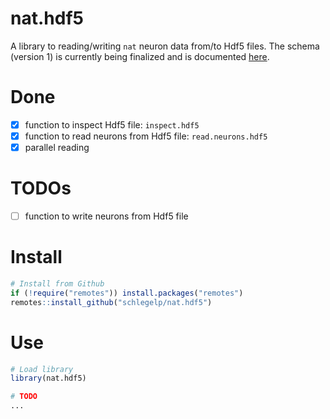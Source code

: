 # nat.hdf5
A library to reading/writing `nat` neuron data from/to Hdf5 files. The schema
(version 1) is currently being finalized and is documented
[here](https://github.com/schlegelp/navis/blob/master/docs/source/hdf5_format.md).

# Done
- [x] function to inspect Hdf5 file: `inspect.hdf5`
- [x] function to read neurons from Hdf5 file: `read.neurons.hdf5`
- [x] parallel reading

# TODOs
- [ ] function to write neurons from Hdf5 file

# Install

```R
# Install from Github
if (!require("remotes")) install.packages("remotes")
remotes::install_github("schlegelp/nat.hdf5")
```

# Use
```R
# Load library
library(nat.hdf5)

# TODO
...
```
